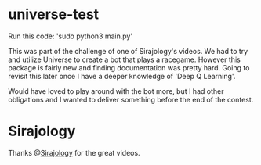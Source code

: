 # universe-test
Run this code: 'sudo python3 main.py' 

This was part of the challenge of one of Sirajology's videos. We had to try and utilize Universe to create a bot that plays a racegame. However this package is fairly new and finding documentation was pretty hard. Going to revisit this later once I have a deeper knowledge of 'Deep Q Learning'.

Would have loved to play around with the bot more, but I had other obligations and I wanted to deliver something before the end of the contest.


# Sirajology
Thanks @[Sirajology](https://www.youtube.com/watch?v=mGYU5t8MO7s&t=2s) for the great videos.